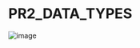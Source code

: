 # PR2_DATA_TYPES

![image](https://github.com/user-attachments/assets/c4326ff9-543d-4cd9-a9fd-60bac0cba72e)

